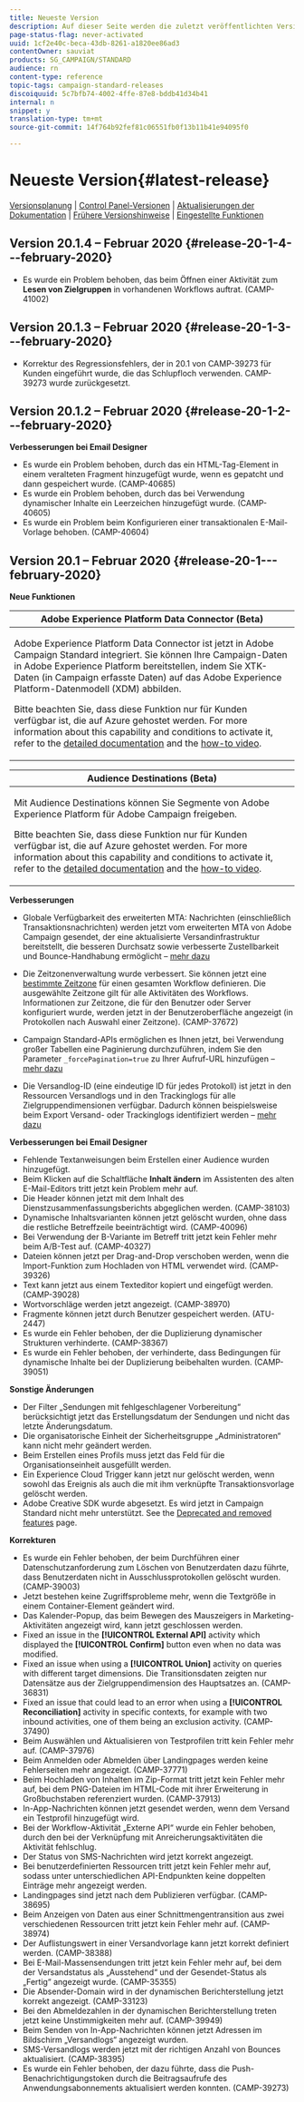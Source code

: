 ```yaml
---
title: Neueste Version
description: Auf dieser Seite werden die zuletzt veröffentlichten Versionen von Adobe Campaign Standard aufgelistet.
page-status-flag: never-activated
uuid: 1cf2e40c-beca-43db-8261-a1820ee86ad3
contentOwner: sauviat
products: SG_CAMPAIGN/STANDARD
audience: rn
content-type: reference
topic-tags: campaign-standard-releases
discoiquuid: 5c7bfb74-4002-4ffe-87e8-bddb41d34b41
internal: n
snippet: y
translation-type: tm+mt
source-git-commit: 14f764b92fef81c06551fb0f13b11b41e94095f0

---
```



# Neueste Version{#latest-release}

[Versionsplanung](https://helpx.adobe.com/campaign/kb/acs-release-planning.html) | [Control Panel-Versionen](https://docs.adobe.com/content/help/en/control-panel/using/release-notes.html) | [Aktualisierungen der Dokumentation](../../rn/using/documentation-updates.md) | [Frühere Versionshinweise](../../rn/using/release-notes-2019.md) | [Eingestellte Funktionen](https://helpx.adobe.com/campaign/kb/acs-deprecated-and-removed-features.html)

## Version 20.1.4 – Februar 2020 {#release-20-1-4---february-2020}

* Es wurde ein Problem behoben, das beim Öffnen einer Aktivität zum **Lesen von Zielgruppen** in vorhandenen Workflows auftrat. (CAMP-41002)

## Version 20.1.3 – Februar 2020 {#release-20-1-3---february-2020}

* Korrektur des Regressionsfehlers, der in 20.1 von CAMP-39273 für Kunden eingeführt wurde, die das Schlupfloch verwenden. CAMP-39273 wurde zurückgesetzt.

## Version 20.1.2 – Februar 2020 {#release-20-1-2---february-2020}

**Verbesserungen bei Email Designer**

* Es wurde ein Problem behoben, durch das ein HTML-Tag-Element in einem veralteten Fragment hinzugefügt wurde, wenn es gepatcht und dann gespeichert wurde. (CAMP-40685)
* Es wurde ein Problem behoben, durch das bei Verwendung dynamischer Inhalte ein Leerzeichen hinzugefügt wurde. (CAMP-40605)
* Es wurde ein Problem beim Konfigurieren einer transaktionalen E-Mail-Vorlage behoben. (CAMP-40604)

## Version 20.1 – Februar 2020 {#release-20-1---february-2020}

**Neue Funktionen**


<table> 
 <thead> 
  <tr> 
   <th> <strong>Adobe Experience Platform Data Connector (Beta)</strong><br /> </th> 
  </tr> 
 </thead> 
 <tbody> 
  <tr> 
   <td> <p>Adobe Experience Platform Data Connector ist jetzt in Adobe Campaign Standard integriert. Sie können Ihre Campaign-Daten in Adobe Experience Platform bereitstellen, indem Sie XTK-Daten (in Campaign erfasste Daten) auf das Adobe Experience Platform-Datenmodell (XDM) abbilden. </p>
    <p>Bitte beachten Sie, dass diese Funktion nur für Kunden verfügbar ist, die auf Azure gehostet werden. For more information about this capability and conditions to activate it, refer to the <a href="../../administration/using/aep-about-data-connector.md">detailed documentation</a> and the <a href="https://docs.adobe.com/content/help/en/campaign-learn/campaign-standard-tutorials/administrating/adobe-experience-platform-data-connector/understanding-the-adobe-experience-platform-data-connector.html">how-to video</a>.</p>
   </td> 
  </tr> 
 </tbody> 
</table>

<table> 
 <thead> 
  <tr> 
   <th> <strong>Audience Destinations (Beta) </strong><br /> </th> 
  </tr> 
 </thead> 
 <tbody> 
  <tr> 
   <td> <p>Mit Audience Destinations können Sie Segmente von Adobe Experience Platform für Adobe Campaign freigeben.</p>
    <p>Bitte beachten Sie, dass diese Funktion nur für Kunden verfügbar ist, die auf Azure gehostet werden. For more information about this capability and conditions to activate it, refer to the <a href="../../audiences/using/aep-about-audience-destinations-service.md">detailed documentation</a> and the <a href="https://docs.adobe.com/content/help/en/campaign-learn/campaign-standard-tutorials/profiles-and-audiences/audience-destinations/audience-destinations-overview.html">how-to video</a>. </p>
   </td> 
  </tr> 
 </tbody> 
</table>

**Verbesserungen**

* Globale Verfügbarkeit des erweiterten MTA: Nachrichten (einschließlich Transaktionsnachrichten) werden jetzt vom erweiterten MTA von Adobe Campaign gesendet, der eine aktualisierte Versandinfrastruktur bereitstellt, die besseren Durchsatz sowie verbesserte Zustellbarkeit und Bounce-Handhabung ermöglicht – [mehr dazu](https://helpx.adobe.com/campaign/kb/campaign-enhanced-mta.html)

* Die Zeitzonenverwaltung wurde verbessert. Sie können jetzt eine [bestimmte Zeitzone](../../automating/using/building-a-workflow.md) für einen gesamten Workflow definieren. Die ausgewählte Zeitzone gilt für alle Aktivitäten des Workflows. Informationen zur Zeitzone, die für den Benutzer oder Server konfiguriert wurde, werden jetzt in der Benutzeroberfläche angezeigt (in Protokollen nach Auswahl einer Zeitzone). (CAMP-37672)

* Campaign Standard-APIs ermöglichen es Ihnen jetzt, bei Verwendung großer Tabellen eine Paginierung durchzuführen, indem Sie den Parameter `_forcePagination=true` zu Ihrer Aufruf-URL hinzufügen – [mehr dazu](../../api/using/pagination.md)

* Die Versandlog-ID (eine eindeutige ID für jedes Protokoll) ist jetzt in den Ressourcen Versandlogs und in den Trackinglogs für alle Zielgruppendimensionen verfügbar. Dadurch können beispielsweise beim Export Versand- oder Trackinglogs identifiziert werden – [mehr dazu](../../automating/using/exporting-logs.md)

**Verbesserungen bei Email Designer**

* Fehlende Textanweisungen beim Erstellen einer Audience wurden hinzugefügt.
* Beim Klicken auf die Schaltfläche **Inhalt ändern** im Assistenten des alten E-Mail-Editors tritt jetzt kein Problem mehr auf.
* Die Header können jetzt mit dem Inhalt des Dienstzusammenfassungsberichts abgeglichen werden. (CAMP-38103)
* Dynamische Inhaltsvarianten können jetzt gelöscht wurden, ohne dass die restliche Betreffzeile beeinträchtigt wird. (CAMP-40096)
* Bei Verwendung der B-Variante im Betreff tritt jetzt kein Fehler mehr beim A/B-Test auf. (CAMP-40327)
* Dateien können jetzt per Drag-and-Drop verschoben werden, wenn die Import-Funktion zum Hochladen von HTML verwendet wird. (CAMP-39326)
* Text kann jetzt aus einem Texteditor kopiert und eingefügt werden. (CAMP-39028)
* Wortvorschläge werden jetzt angezeigt. (CAMP-38970)
* Fragmente können jetzt durch Benutzer gespeichert werden. (ATU-2447)
* Es wurde ein Fehler behoben, der die Duplizierung dynamischer Strukturen verhinderte. (CAMP-38367)
* Es wurde ein Fehler behoben, der verhinderte, dass Bedingungen für dynamische Inhalte bei der Duplizierung beibehalten wurden. (CAMP-39051)

**Sonstige Änderungen**

* Der Filter „Sendungen mit fehlgeschlagener Vorbereitung“ berücksichtigt jetzt das Erstellungsdatum der Sendungen und nicht das letzte Änderungsdatum.
* Die organisatorische Einheit der Sicherheitsgruppe „Administratoren“ kann nicht mehr geändert werden.
* Beim Erstellen eines Profils muss jetzt das Feld für die Organisationseinheit ausgefüllt werden.
* Ein Experience Cloud Trigger kann jetzt nur gelöscht werden, wenn sowohl das Ereignis als auch die mit ihm verknüpfte Transaktionsvorlage gelöscht werden.
* Adobe Creative SDK wurde abgesetzt. Es wird jetzt in Campaign Standard nicht mehr unterstützt. See the [Deprecated and removed features](https://helpx.adobe.com/campaign/kb/acs-deprecated-and-removed-features.html) page.


**Korrekturen**

* Es wurde ein Fehler behoben, der beim Durchführen einer Datenschutzanforderung zum Löschen von Benutzerdaten dazu führte, dass Benutzerdaten nicht in Ausschlussprotokollen gelöscht wurden. (CAMP-39003)
* Jetzt bestehen keine Zugriffsprobleme mehr, wenn die Textgröße in einem Container-Element geändert wird.
* Das Kalender-Popup, das beim Bewegen des Mauszeigers in Marketing-Aktivitäten angezeigt wird, kann jetzt geschlossen werden.
* Fixed an issue in the **[!UICONTROL External API]** activity which displayed the **[!UICONTROL Confirm]** button even when no data was modified.
* Fixed an issue when using a **[!UICONTROL Union]** activity on queries with different target dimensions. Die Transitionsdaten zeigten nur Datensätze aus der Zielgruppendimension des Hauptsatzes an. (CAMP-36831)
* Fixed an issue that could lead to an error when using a **[!UICONTROL Reconciliation]** activity in specific contexts, for example with two inbound activities, one of them being an exclusion activity. (CAMP-37490)
* Beim Auswählen und Aktualisieren von Testprofilen tritt kein Fehler mehr auf. (CAMP-37976)
* Beim Anmelden oder Abmelden über Landingpages werden keine Fehlerseiten mehr angezeigt. (CAMP-37771)
* Beim Hochladen von Inhalten im Zip-Format tritt jetzt kein Fehler mehr auf, bei dem PNG-Dateien im HTML-Code mit ihrer Erweiterung in Großbuchstaben referenziert wurden. (CAMP-37913)
* In-App-Nachrichten können jetzt gesendet werden, wenn dem Versand ein Testprofil hinzugefügt wird.
* Bei der Workflow-Aktivität „Externe API“ wurde ein Fehler behoben, durch den bei der Verknüpfung mit Anreicherungsaktivitäten die Aktivität fehlschlug.
* Der Status von SMS-Nachrichten wird jetzt korrekt angezeigt.
* Bei benutzerdefinierten Ressourcen tritt jetzt kein Fehler mehr auf, sodass unter unterschiedlichen API-Endpunkten keine doppelten Einträge mehr angezeigt werden.
* Landingpages sind jetzt nach dem Publizieren verfügbar. (CAMP-38695)
* Beim Anzeigen von Daten aus einer Schnittmengentransition aus zwei verschiedenen Ressourcen tritt jetzt kein Fehler mehr auf. (CAMP-38974)
* Der Auflistungswert in einer Versandvorlage kann jetzt korrekt definiert werden. (CAMP-38388)
* Bei E-Mail-Massensendungen tritt jetzt kein Fehler mehr auf, bei dem der Versandstatus als „Ausstehend“ und der Gesendet-Status als „Fertig“ angezeigt wurde. (CAMP-35355)
* Die Absender-Domain wird in der dynamischen Berichterstellung jetzt korrekt angezeigt. (CAMP-33123)
* Bei den Abmeldezahlen in der dynamischen Berichterstellung treten jetzt keine Unstimmigkeiten mehr auf. (CAMP-39949)
* Beim Senden von In-App-Nachrichten können jetzt Adressen im Bildschirm „Versandlogs“ angezeigt wurden.
* SMS-Versandlogs werden jetzt mit der richtigen Anzahl von Bounces aktualisiert. (CAMP-38395)
* Es wurde ein Fehler behoben, der dazu führte, dass die Push-Benachrichtigungstoken durch die Beitragsaufrufe des Anwendungsabonnements aktualisiert werden konnten. (CAMP-39273)
